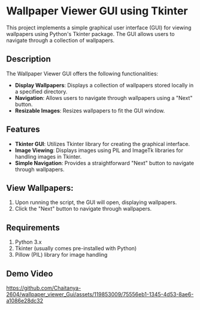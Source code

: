 # Wallpaper Viewer GUI using Tkinter

This project implements a simple graphical user interface (GUI) for viewing wallpapers using Python's Tkinter package. The GUI allows users to navigate through a collection of wallpapers.

## Description

The Wallpaper Viewer GUI offers the following functionalities:

- **Display Wallpapers**: Displays a collection of wallpapers stored locally in a specified directory.
- **Navigation**: Allows users to navigate through wallpapers using a "Next" button.
- **Resizable Images**: Resizes wallpapers to fit the GUI window.

## Features

- **Tkinter GUI**: Utilizes Tkinter library for creating the graphical interface.
- **Image Viewing**: Displays images using PIL and ImageTk libraries for handling images in Tkinter.
- **Simple Navigation**: Provides a straightforward "Next" button to navigate through wallpapers.

## View Wallpapers:

1. Upon running the script, the GUI will open, displaying wallpapers.
2. Click the "Next" button to navigate through wallpapers.


## Requirements
1. Python 3.x
2. Tkinter (usually comes pre-installed with Python)
3. Pillow (PIL) library for image handling

## Demo Video
https://github.com/Chaitanya-2604/wallpaper_viewer_Gui/assets/119853009/75556eb1-1345-4d53-8ae6-a1086e28dc32

